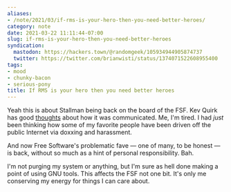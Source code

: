 ```yaml
---
aliases:
- /note/2021/03/if-rms-is-your-hero-then-you-need-better-heroes/
category: note
date: 2021-03-22 11:11:44-07:00
slug: if-rms-is-your-hero-then-you-need-better-heroes
syndication:
  mastodon: https://hackers.town/@randomgeek/105934944905874737
  twitter: https://twitter.com/brianwisti/status/1374071522608955400
tags:
- mood
- chunky-bacon
- serious-pony
title: If RMS is your hero then you need better heroes
---
```


Yeah this is about Stallman being back on the board of the FSF. Kev Quirk has good [thoughts](https://kevq.uk/my-thoughts-on-richard-stallmans-return-to-the-fsf-board/) about how it was communicated. Me, I'm tired. I had *just* been thinking how some of my favorite people have been driven off the public Internet via doxxing and harassment.

And now Free Software's problematic fave — one of many, to be honest — is back, without so much as a hint of personal responsibility. Bah.

I'm not purging my system or anything, but I'm sure as hell done making a point of using GNU tools. This affects the FSF not one bit. It's only me conserving my energy for things I can care about.
